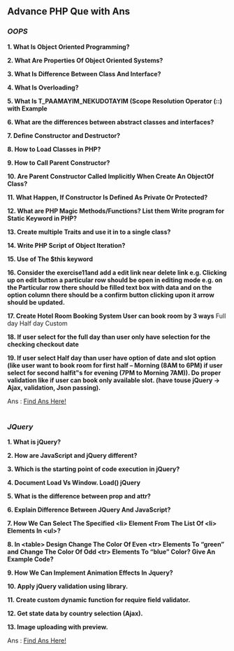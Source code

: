 <h2> Advance PHP Que with Ans </h2>
<h3> <i>OOPS</i> </h3>

<b> 1. What Is Object Oriented Programming?</b>

<b> 2. What Are Properties Of Object Oriented Systems?</b>

<b> 3. What Is Difference Between Class And Interface?</b>

<b> 4. What Is Overloading?</b>

<b> 5. What Is T_PAAMAYIM_NEKUDOTAYIM (Scope Resolution Operator (::) with Example</b>

<b> 6. What are the differences between abstract classes and interfaces?</b>

<b> 7. Define Constructor and Destructor?</b>

<b> 8. How to Load Classes in PHP?</b>

<b> 9. How to Call Parent Constructor?</b>

<b> 10. Are Parent Constructor Called Implicitly When Create An ObjectOf Class?</b>

<b> 11. What Happen, If Constructor Is Defined As Private Or Protected?</b>

<b> 12. What are PHP Magic Methods/Functions? List them Write program for Static Keyword in PHP?</b>

<b> 13. Create multiple Traits and use it in to a single class?</b>

<b> 14. Write PHP Script of Object Iteration?</b>

<b> 15. Use of The $this keyword</b>

<b> 16. Consider the exercise11and add a edit link near delete link e.g. Clicking up on edit button a particular row should be open in editing mode e.g. on the Particular row there should be filled text box with data and on the option column there should be a confirm button clicking upon it arrow should be updated.</b>

<b> 17. Create Hotel Room Booking System User can book room by 3 ways</b>
  Full day
  Half day
  Custom
  
<b> 18. If user select for the full day than user only have selection for the checking checkout date</b>

<b> 19. If user select Half day than user have option of date and slot option (like user want to book room for first half – Morning (8AM to 6PM) if user select for second halfit‟s for evening (7PM to Morning 7AM)). Do proper validation like if user can book only available slot. (have touse jQuery -> Ajax, validation, Json passing).</b>

Ans : <a href="ans/OOPS.txt"> Find Ans Here! </a>
<br><br>
<h3><i> JQuery </i></h3>

<b> 1. What is jQuery?</b>

<b> 2. How are JavaScript and jQuery different?</b>

<b> 3. Which is the starting point of code execution in jQuery?</b>

<b> 4. Document Load Vs Window. Load() jQuery</b>

<b> 5. What is the difference between prop and attr?</b>

<b> 6. Explain Difference Between JQuery And JavaScript?</b>

<b> 7. How We Can Select The Specified &lt;li&gt; Element From The List Of &lt;li&gt; Elements In &lt;ul&gt;?</b>

<b> 8. In &lt;table&gt; Design Change The Color Of Even &lt;tr&gt; Elements To “green” and Change The Color Of Odd &lt;tr&gt; Elements To “blue” Color? 
   Give An Example Code?</b>
  
<b> 9. How We Can Implement Animation Effects In Jquery?</b>

<b> 10. Apply jQuery validation using library.</b>

<b> 11. Create custom dynamic function for require field validator.</b>

<b> 12. Get state data by country selection (Ajax).</b>

<b> 13. Image uploading with preview.</b>

Ans : <a href="ans/jQuery.txt"> Find Ans Here! </a>
